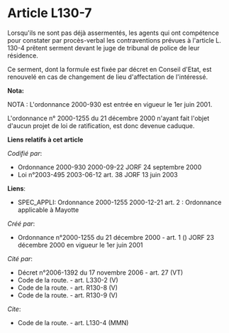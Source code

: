 # Article L130-7

Lorsqu'ils ne sont pas déjà assermentés, les agents qui ont compétence pour constater par procès-verbal les contraventions
prévues à l'article L. 130-4 prêtent serment devant le juge de tribunal de police de leur résidence.

Ce serment, dont la formule est fixée par décret en Conseil d'Etat, est renouvelé en cas de changement de lieu d'affectation
de l'intéressé.

**Nota:**

NOTA : L'ordonnance 2000-930 est entrée en vigueur le 1er juin 2001.

L'ordonnance n° 2000-1255 du 21 décembre 2000 n'ayant fait l'objet d'aucun projet de loi de ratification, est donc devenue
caduque.

**Liens relatifs à cet article**

_Codifié par_:

  - Ordonnance 2000-930 2000-09-22 JORF 24 septembre 2000
  - Loi n°2003-495 2003-06-12 art. 38 JORF 13 juin 2003

**Liens**:

  - SPEC_APPLI: Ordonnance 2000-1255 2000-12-21 art. 2 : Ordonnance applicable à Mayotte

_Créé par_:

  - Ordonnance n°2000-1255 du 21 décembre 2000 - art. 1 () JORF 23 décembre 2000 en vigueur le 1er juin 2001

_Cité par_:

  - Décret n°2006-1392 du 17 novembre 2006 - art. 27 (VT)
  - Code de la route. - art. L330-2 (V)
  - Code de la route. - art. R130-8 (V)
  - Code de la route. - art. R130-9 (V)

_Cite_:

  - Code de la route. - art. L130-4 (MMN)
